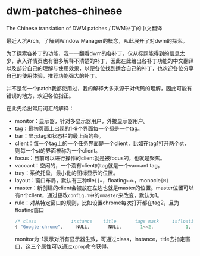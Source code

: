 # dwm-patches-chinese
The Chinese translation of DWM patches / DWM补丁的中文翻译

最近入坑Arch，了解到Window Manager的概念，从此展开了对dwm的探索。

为了探索各补丁的功能，我一一翻看dwm的各补丁，仅从标题能得到的信息太少，点入详情页也有很多解释不清楚的补丁，因此在此给出各补丁功能的中文翻译以及部分自己的理解与使用效果，以便各位找到适合自己的补丁，也欢迎各位分享自己的使用体验，推荐功能强大的补丁。

并不是每一个patch我都使用过，我的解释大多来源于对代码的理解，因此可能有错误的地方，欢迎各位指正。

在此先给出常用词汇的解释：
- monitor：显示器，针对多显示器用户，外接显示器用户。
- tag：最初页面上出现的1-9个界面每一个都是一个tag。
- bar：显示tag和状态栏的最上面的条。
- client：每一个tag上的一个任务界面是一个client，比如在tag1打开两个st，则每一个st的界面被称为一个client。
- focus：目前可以进行操作的client就是被focus的，也就是聚焦。
- vaccant：空闲的，一个没有client的tag就是一个vaccant tag。
- tray：系统托盘，最小化的图标显示的位置。
- layout：窗口布局，默认有三种tile`[]=`，floating`><>`，monocle`[M]`
- master：新创建的client会被放在左边也就是master的位置。master位置可以有n个client，通过更改`config.h`中的`nmaster`来改变，默认为1。
- rule：对某特定窗口的规则，比如设置chrome每次打开都在tag2，且为floating窗口
  ```c
  /* class             instance    title       tags mask     isfloating   monitor */
  { "Google-chrome",     NULL,       NULL,       1<<2,            1,           -1 },
  ```
  monitor为-1表示对所有显示器生效，可通过class，instance，title去指定窗口，这三个属性可以通过`xprop`命令获得。
